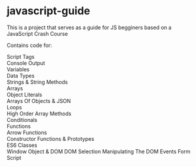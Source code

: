 # javascript-guide

This is a project that serves as a guide for JS begginers based on a JavaScript Crash Course
<br>

Contains code for:
<br>

Script Tags
<br>
Console Output
<br>
Variables
<br>
Data Types
<br>
Strings & String Methods
<br>
Arrays
<br>
Object Literals
<br>
Arrays Of Objects & JSON
<br>
Loops
<br>
High Order Array Methods
<br>
Conditionals
<br>
Functions
<br>
Arrow Functions
<br>
Constructor Functions & Prototypes
<br>
ES6 Classes
<br>
Window Object & DOM
DOM Selection
Manipulating The DOM
Events
Form Script

